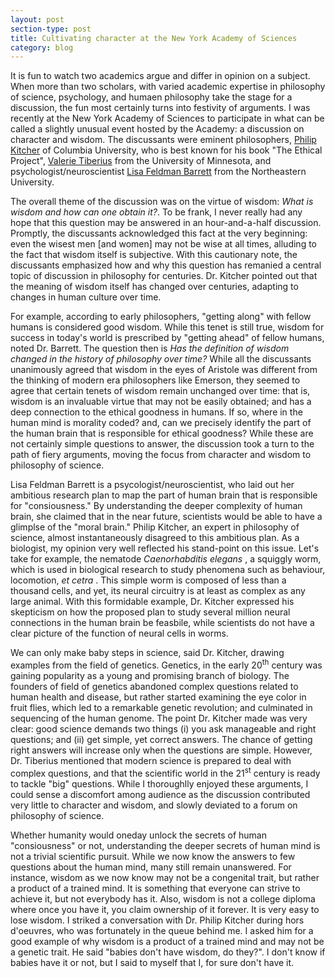 ```yaml
---
layout: post
section-type: post
title: Cultivating character at the New York Academy of Sciences
category: blog
---
```


<p> It is fun to watch two academics argue and differ in opinion on a subject. When more than two scholars, with varied academic expertise in philosophy of science, psychology, and humaen philosophy take the stage for a discussion, the fun most certainly turns into festivity of arguments. I was recently at the New York Academy of Sciences to participate in what can be called a slightly unusual event hosted by the Academy: a discussion on character and wisdom. The discussants were eminent philosophers, <a href="http://philosophy.columbia.edu/directories/faculty/philip-kitcher" title="Philip Kitcher">Philip Kitcher</a> of Columbia University, who is best known for his book &quot;The Ethical Project&quot;, <a href="http://philosophy.umn.edu/people/FacultyProfile.php?UID=tiberius/" title="Valerie Tiberius">Valerie Tiberius</a> from the University of Minnesota, and psychologist/neuroscientist <a href="http://www.northeastern.edu/cos/faculty/lisa-feldman-barrett/" title="Lisa Feldman Barrett">Lisa Feldman Barrett</a> from the Northeastern University. <br></p>

<p>The overall theme of the discussion was on the virtue of wisdom: <i>What is wisdom and how can one obtain it?</i>. To be frank, I never really had any hope that this question may be answered in an hour-and-a-half discussion. Promptly, the discussants acknowledged this fact at the very beginning: even the wisest men [and women] may not be wise at all times, alluding to the fact that wisdom itself is subjective. With this cautionary note, the discussants emphasized how and why this question has remanied a central topic of discussion in philosophy for centuries. Dr. Kitcher pointed out that the meaning of wisdom itself has changed over centuries, adapting to changes in human culture over time.</p> 

<p>For example, according to early philosophers, &quot;getting along&quot; with fellow humans is considered good wisdom. While this tenet is still true, wisdom for success in today's world is prescribed by &quot;getting ahead&quot; of fellow humans, noted Dr. Barrett. The question then is <i>Has the definition of wisdom changed in the history of philosophy over time? </i> While all the discussants unanimously agreed that wisdom in the eyes of Aristole was different from the thinking of modern era philosophers like Emerson, they seemed to agree that certain tenets of wisdom remain unchanged over time: that is, wisdom is an invaluable virtue that may not be easily obtained; and has a deep connection to the ethical goodness in humans. If so, where in the human mind is morality coded? and, can we precisely identify the part of the human brain that is responsible for ethical goodness? While these are not certainly simple questions to answer, the discussion took a turn to the path of fiery arguments, moving the focus from character and wisdom to philosophy of science. </p>

<p>Lisa Feldman Barrett is a psycologist/neuroscientist, who laid out her ambitious research plan to map the part of human brain that is responsible for &quot;consiousness.&quot; By understanding the deeper complexity of human brain, she claimed that in the near future, scientists would be able to have a glimplse of the &quot;moral brain.&quot; Philip Kitcher, an expert in philosophy of science, almost instantaneously disagreed to this ambitious plan. As a biologist, my opinion very well reflected his stand-point on this issue. Let's take for example, the nematode <i> Caenorhabditis elegans </i>, a squiggly worm, which is used in biological research to study phenomena such as behaviour, locomotion, <i> et cetra </i>. This simple worm is composed of less than a thousand cells, and yet, its neural circuitry is at least as complex as any large animal. With this formidable example, Dr. Kitcher expressed his skepticism on how the proposed plan to study several million neural connections in the human brain be feasbile, while scientists do not have a clear picture of the function of neural cells in worms. </p>

<p> We can only make baby steps in science, said Dr. Kitcher, drawing examples from the field of genetics. Genetics, in the early
20<sup>th</sup> century was gaining popularity as a young and promising branch of biology. The founders of field of genetics abandoned  complex questions related to human health and disease, but rather started examining the eye color in fruit flies, which led to a remarkable genetic revolution; and culminated in sequencing of the human genome. The point Dr. Kitcher made was very clear: good science demands two things (i) you ask manageable and right questions; and (ii) get simple, yet correct answers. The chance of getting right answers will increase only when the questions are simple. However, Dr. Tiberius mentioned that modern science is prepared to deal with complex questions, and that the scientific world in the 21<sup>st</sup> century is ready to tackle &quot;big&quot; questions. While I thoroughlly enjoyed these arguments, I could sense a discomfort among audience as the discussion contributed very little to character and wisdom, and slowly deviated to a forum on philosophy of science. </p>

Whether humanity would oneday unlock the secrets of human &quot;consiousness&quot; or not, understanding the deeper secrets of human mind is not a trivial scientific pursuit. While we now know the answers to few questions about the human mind, many still remain unanswered. For instance, wisdom as we now know may not be a congenital trait, but rather a product of a trained mind. It is something that everyone can strive to achieve it, but not everybody has it. Also, wisdom is not a college diploma where once you have it, you claim ownership of it forever. It is very easy to lose wisdom. I striked a conversation with Dr. Philip Kitcher during hors d'oeuvres, who was fortunately in the queue behind me. I asked him for a good example of why wisdom is a product of a trained mind and may not be a genetic trait. He said &quot;babies don't have wisdom, do they?&quot;. I don't know if babies have it or not, but I said to myself that I, for sure don't have it.










